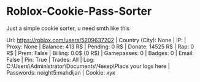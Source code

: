 # Roblox-Cookie-Pass-Sorter

Just a simple cookie sorter, u need smth like this

Url: https://roblox.com/users/5209637202 | Country (City): None | IP: | Proxy: None | Balance: 413 R$ | Pending: 0 R$ | Donate: 14525 R$ | Rap: 0 R$ | Prem: False | Billing: 0.0$ (0 R$) | Gamepasses: 0 | Badges: 0 | Email: False | Pin: True | Trades: All | Log: C:\Users\Administrator\Documents\Чекер\Place your logs here | Passwords: noight5:mahdijan | Cookie: кук
